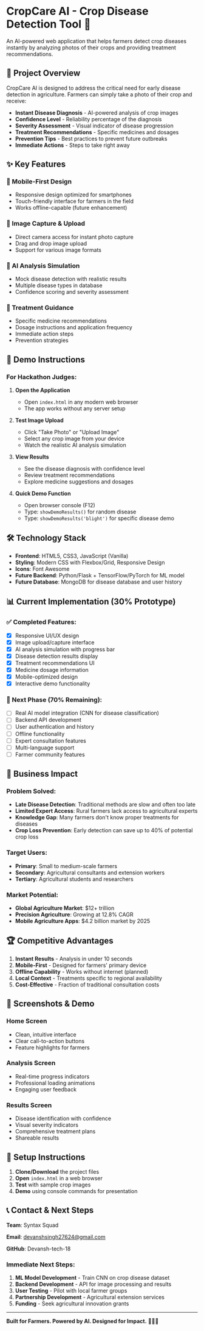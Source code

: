 # CropCare AI - Crop Disease Detection Tool 🌱

An AI-powered web application that helps farmers detect crop diseases instantly by analyzing photos of their crops and providing treatment recommendations.

## 🎯 Project Overview

CropCare AI is designed to address the critical need for early disease detection in agriculture. Farmers can simply take a photo of their crop and receive:

- **Instant Disease Diagnosis** - AI-powered analysis of crop images
- **Confidence Level** - Reliability percentage of the diagnosis
- **Severity Assessment** - Visual indicator of disease progression
- **Treatment Recommendations** - Specific medicines and dosages
- **Prevention Tips** - Best practices to prevent future outbreaks
- **Immediate Actions** - Steps to take right away

## ✨ Key Features

### 📱 Mobile-First Design
- Responsive design optimized for smartphones
- Touch-friendly interface for farmers in the field
- Works offline-capable (future enhancement)

### 📸 Image Capture & Upload
- Direct camera access for instant photo capture
- Drag and drop image upload
- Support for various image formats

### 🧠 AI Analysis Simulation
- Mock disease detection with realistic results
- Multiple disease types in database
- Confidence scoring and severity assessment

### 💊 Treatment Guidance
- Specific medicine recommendations
- Dosage instructions and application frequency
- Immediate action steps
- Prevention strategies

## 🚀 Demo Instructions

### For Hackathon Judges:

1. **Open the Application**
   - Open `index.html` in any modern web browser
   - The app works without any server setup

2. **Test Image Upload**
   - Click "Take Photo" or "Upload Image" 
   - Select any crop image from your device
   - Watch the realistic AI analysis simulation

3. **View Results**
   - See the disease diagnosis with confidence level
   - Review treatment recommendations
   - Explore medicine suggestions and dosages

4. **Quick Demo Function**
   - Open browser console (F12)
   - Type: `showDemoResults()` for random disease
   - Type: `showDemoResults('blight')` for specific disease demo

## 🛠️ Technology Stack

- **Frontend**: HTML5, CSS3, JavaScript (Vanilla)
- **Styling**: Modern CSS with Flexbox/Grid, Responsive Design
- **Icons**: Font Awesome
- **Future Backend**: Python/Flask + TensorFlow/PyTorch for ML model
- **Future Database**: MongoDB for disease database and user history

## 📊 Current Implementation (30% Prototype)

### ✅ Completed Features:
- [x] Responsive UI/UX design
- [x] Image upload/capture interface  
- [x] AI analysis simulation with progress bar
- [x] Disease detection results display
- [x] Treatment recommendations UI
- [x] Medicine dosage information
- [x] Mobile-optimized design
- [x] Interactive demo functionality

### 🔄 Next Phase (70% Remaining):
- [ ] Real AI model integration (CNN for disease classification)
- [ ] Backend API development
- [ ] User authentication and history
- [ ] Offline functionality
- [ ] Expert consultation features
- [ ] Multi-language support
- [ ] Farmer community features

## 🌟 Business Impact

### Problem Solved:
- **Late Disease Detection**: Traditional methods are slow and often too late
- **Limited Expert Access**: Rural farmers lack access to agricultural experts
- **Knowledge Gap**: Many farmers don't know proper treatments for diseases
- **Crop Loss Prevention**: Early detection can save up to 40% of potential crop loss

### Target Users:
- **Primary**: Small to medium-scale farmers
- **Secondary**: Agricultural consultants and extension workers
- **Tertiary**: Agricultural students and researchers

### Market Potential:
- **Global Agriculture Market**: $12+ trillion
- **Precision Agriculture**: Growing at 12.8% CAGR
- **Mobile Agriculture Apps**: $4.2 billion market by 2025

## 🏆 Competitive Advantages

1. **Instant Results** - Analysis in under 10 seconds
2. **Mobile-First** - Designed for farmers' primary device
3. **Offline Capability** - Works without internet (planned)
4. **Local Context** - Treatments specific to regional availability
5. **Cost-Effective** - Fraction of traditional consultation costs

## 📱 Screenshots & Demo

### Home Screen
- Clean, intuitive interface
- Clear call-to-action buttons
- Feature highlights for farmers

### Analysis Screen  
- Real-time progress indicators
- Professional loading animations
- Engaging user feedback

### Results Screen
- Disease identification with confidence
- Visual severity indicators
- Comprehensive treatment plans
- Shareable results

## 🔧 Setup Instructions

1. **Clone/Download** the project files
2. **Open** `index.html` in a web browser
3. **Test** with sample crop images
4. **Demo** using console commands for presentation

## 📞 Contact & Next Steps

**Team**: Syntax Squad

**Email**: devanshsingh27624@gmail.com

**GitHub**: Devansh-tech-18

### Immediate Next Steps:
1. **ML Model Development** - Train CNN on crop disease dataset
2. **Backend Development** - API for image processing and results
3. **User Testing** - Pilot with local farmer groups  
4. **Partnership Development** - Agricultural extension services
5. **Funding** - Seek agricultural innovation grants

---

**Built for Farmers. Powered by AI. Designed for Impact.** 🚜🤖🌾

